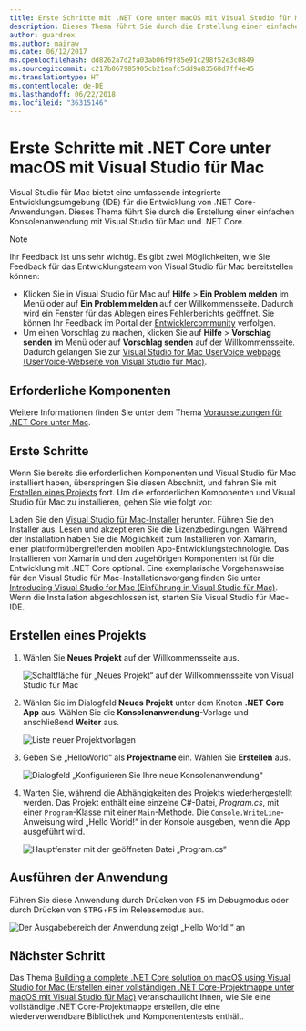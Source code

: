 ```yaml
---
title: Erste Schritte mit .NET Core unter macOS mit Visual Studio für Mac
description: Dieses Thema führt Sie durch die Erstellung einer einfachen Konsolenanwendung mit Visual Studio für Mac und .NET Core.
author: guardrex
ms.author: mairaw
ms.date: 06/12/2017
ms.openlocfilehash: dd8262a7d2fa03ab06f9f85e91c298f52e3c0849
ms.sourcegitcommit: c217b067985905cb21eafc5dd9a83568d7ff4e45
ms.translationtype: HT
ms.contentlocale: de-DE
ms.lasthandoff: 06/22/2018
ms.locfileid: "36315146"
---
```

# <a name="getting-started-with-net-core-on-macos-using-visual-studio-for-mac"></a>Erste Schritte mit .NET Core unter macOS mit Visual Studio für Mac

Visual Studio für Mac bietet eine umfassende integrierte Entwicklungsumgebung (IDE) für die Entwicklung von .NET Core-Anwendungen. Dieses Thema führt Sie durch die Erstellung einer einfachen Konsolenanwendung mit Visual Studio für Mac und .NET Core.

> [!NOTE]
> Ihr Feedback ist uns sehr wichtig. Es gibt zwei Möglichkeiten, wie Sie Feedback für das Entwicklungsteam von Visual Studio für Mac bereitstellen können:
> * Klicken Sie in Visual Studio für Mac auf **Hilfe** > **Ein Problem melden** im Menü oder auf **Ein Problem melden** auf der Willkommensseite. Dadurch wird ein Fenster für das Ablegen eines Fehlerberichts geöffnet. Sie können Ihr Feedback im Portal der [Entwicklercommunity](https://developercommunity.visualstudio.com/spaces/8/index.html) verfolgen.
> * Um einen Vorschlag zu machen, klicken Sie auf **Hilfe** > **Vorschlag senden** im Menü oder auf **Vorschlag senden** auf der Willkommensseite. Dadurch gelangen Sie zur [Visual Studio for Mac UserVoice webpage (UserVoice-Webseite von Visual Studio für Mac)](https://visualstudio.uservoice.com/forums/563332-visual-studio-for-mac).

## <a name="prerequisites"></a>Erforderliche Komponenten

Weitere Informationen finden Sie unter dem Thema [Voraussetzungen für .NET Core unter Mac](../../core/macos-prerequisites.md).

## <a name="getting-started"></a>Erste Schritte

Wenn Sie bereits die erforderlichen Komponenten und Visual Studio für Mac installiert haben, überspringen Sie diesen Abschnitt, und fahren Sie mit [Erstellen eines Projekts](#creating-a-project) fort. Um die erforderlichen Komponenten und Visual Studio für Mac zu installieren, gehen Sie wie folgt vor:

Laden Sie den [Visual Studio für Mac-Installer](https://visualstudio.microsoft.com/vs/visual-studio-mac/) herunter. Führen Sie den Installer aus. Lesen und akzeptieren Sie die Lizenzbedingungen. Während der Installation haben Sie die Möglichkeit zum Installieren von Xamarin, einer plattformübergreifenden mobilen App-Entwicklungstechnologie. Das Installieren von Xamarin und den zugehörigen Komponenten ist für die Entwicklung mit .NET Core optional. Eine exemplarische Vorgehensweise für den Visual Studio für Mac-Installationsvorgang finden Sie unter [Introducing Visual Studio for Mac (Einführung in Visual Studio für Mac)](https://developer.xamarin.com/guides/cross-platform/visual-studio-mac/). Wenn die Installation abgeschlossen ist, starten Sie Visual Studio für Mac-IDE.

## <a name="creating-a-project"></a>Erstellen eines Projekts

1. Wählen Sie **Neues Projekt** auf der Willkommensseite aus.

   ![Schaltfläche für „Neues Projekt“ auf der Willkommensseite von Visual Studio für Mac](./media/using-on-mac-vs/vsmac1.png)

1. Wählen Sie im Dialogfeld **Neues Projekt** unter dem Knoten **.NET Core** **App** aus. Wählen Sie die **Konsolenanwendung**-Vorlage und anschließend **Weiter** aus.

   ![Liste neuer Projektvorlagen](./media/using-on-mac-vs/vsmac2.png)

1. Geben Sie „HelloWorld“ als **Projektname** ein. Wählen Sie **Erstellen** aus.

   ![Dialogfeld „Konfigurieren Sie Ihre neue Konsolenanwendung“](./media/using-on-mac-vs/vsmac3.png)

1. Warten Sie, während die Abhängigkeiten des Projekts wiederhergestellt werden. Das Projekt enthält eine einzelne C#-Datei, *Program.cs*, mit einer `Program`-Klasse mit einer `Main`-Methode. Die `Console.WriteLine`-Anweisung wird „Hello World!“ in der Konsole ausgeben, wenn die App ausgeführt wird.

   ![Hauptfenster mit der geöffneten Datei „Program.cs“](./media/using-on-mac-vs/vsmac4.png)

## <a name="run-the-application"></a>Ausführen der Anwendung

Führen Sie diese Anwendung durch Drücken von <kbd>F5</kbd> im Debugmodus oder durch Drücken von <kbd>STRG</kbd>+<kbd>F5</kbd> im Releasemodus aus.

![Der Ausgabebereich der Anwendung zeigt „Hello World!“ an](./media/using-on-mac-vs/vsmac5.png)

## <a name="next-step"></a>Nächster Schritt

Das Thema [Building a complete .NET Core solution on macOS using Visual Studio for Mac (Erstellen einer vollständigen .NET Core-Projektmappe unter macOS mit Visual Studio für Mac)](using-on-mac-vs-full-solution.md) veranschaulicht Ihnen, wie Sie eine vollständige .NET Core-Projektmappe erstellen, die eine wiederverwendbare Bibliothek und Komponententests enthält.
